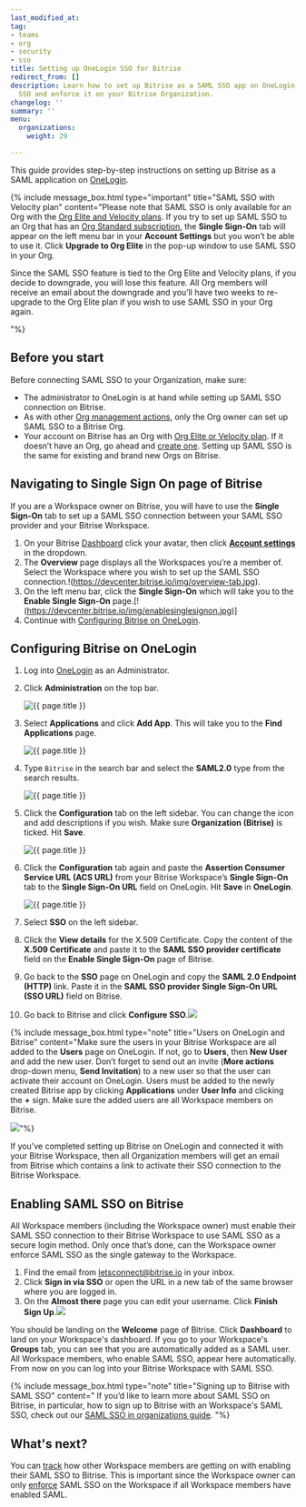 ```yaml
---
last_modified_at: 
tag:
- teams
- org
- security
- sso
title: Setting up OneLogin SSO for Bitrise
redirect_from: []
description: Learn how to set up Bitrise as a SAML SSO app on OneLogin, enable SAML
  SSO and enforce it on your Bitrise Organization.
changelog: ''
summary: ''
menu:
  organizations:
    weight: 29

---
```

This guide provides step-by-step instructions on setting up Bitrise as a SAML application on [OneLogin](https://www.onelogin.com/).

{% include message_box.html type="important" title="SAML SSO with Velocity plan" content="Please note that SAML SSO is only available for an Org with the [Org Elite and Velocity plans](https://www.bitrise.io/pricing). If you try to set up SAML SSO to an Org that has an [Org Standard subscription](https://www.bitrise.io/pricing/teams), the **Single Sign-On** tab will appear on the left menu bar in your **Account Settings** but you won’t be able to use it. Click **Upgrade to Org Elite** in the pop-up window to use SAML SSO in your Org.

Since the SAML SSO feature is tied to the Org Elite and Velocity plans, if you decide to downgrade, you will lose this feature. All Org members will receive an email about the downgrade and you’ll have two weeks to re-upgrade to the Org Elite plan if you wish to use SAML SSO in your Org again.

"%}

## Before you start

Before connecting SAML SSO to your Organization, make sure:

* The administrator to OneLogin is at hand while setting up SAML SSO connection on Bitrise.
* As with other [Org management actions](https://devcenter.bitrise.io/team-management/organizations/members-organizations/), only the Org owner can set up SAML SSO to a Bitrise Org.
* Your account on Bitrise has an Org with [Org Elite or Velocity plan](https://www.bitrise.io/pricing). If it doesn’t have an Org, go ahead and [create one](https://devcenter.bitrise.io/team-management/organizations/creating-org/). Setting up SAML SSO is the same for existing and brand new Orgs on Bitrise.

## Navigating to Single Sign On page of Bitrise

If you are a Workspace owner on Bitrise, you will have to use the **Single Sign-On** tab to set up a SAML SSO connection between your SAML SSO provider and your Bitrise Workspace.

1. On your Bitrise [Dashboard](https://app.bitrise.io/dashboard/builds) click your avatar, then click [**Account settings**](https://app.bitrise.io/me/profile#/overview) in the dropdown.
2. The **Overview** page displays all the Workspaces you’re a member of. Select the Workspace where you wish to set up the SAML SSO connection.!(https://devcenter.bitrise.io/img/overview-tab.jpg).
3. On the left menu bar, click the **Single Sign-On** which will take you to the **Enable Single Sign-On** page.[!(https://devcenter.bitrise.io/img/enablesinglesignon.jpg)]
4. Continue with [Configuring Bitrise on OneLogin](/team-management/organizations/setting-up-onelogin-sso-for-bitrise/#configuring-bitrise-on-onelogin).

## Configuring Bitrise on OneLogin

 1. Log into [OneLogin](https://www.onelogin.com/) as an Administrator.
 2. Click **Administration** on the top bar.

    ![{{ page.title }}](/img/OneLogin-administration.png)
 3. Select **Applications** and click **Add App**. This will take you to the **Find Applications** page.

    ![{{ page.title }}](/img/onelogin-addapp.png)
 4. Type `Bitrise` in the search bar and select the **SAML2.0** type from the search results.

    ![{{ page.title }}](/img/OneLogin-findapp.jpg)
 5. Click the **Configuration** tab on the left sidebar. You can change the icon and add descriptions if you wish. Make sure **Organization (Bitrise)** is ticked. Hit **Save**.

    ![{{ page.title }}](/img/add-bitrise-onelogin.jpg)
 6. Click the **Configuration** tab again and paste the **Assertion Consumer Service URL (ACS URL)** from your Bitrise Workspace’s **Single Sign-On** tab to the **Single Sign-On URL** field on OneLogin. Hit **Save** in **OneLogin**.

    ![{{ page.title }}](/img/application-details.jpg)
 7. Select **SSO** on the left sidebar.
 8. Click the **View details** for the X.509 Certificate. Copy the content of the **X.509 Certificate** and paste it to the **SAML SSO provider certificate** field on the **Enable Single Sign-On** page of Bitrise.
 9. Go back to the **SSO** page on OneLogin and copy the **SAML 2.0 Endpoint (HTTP)** link. Paste it in the **SAML SSO provider Single Sign-On URL (SSO URL)** field on Bitrise.
10. Go back to Bitrise and click **Configure SSO**.![](/img/enablesinglesignon.jpg)

{% include message_box.html type="note" title="Users on OneLogin and Bitrise" content="Make sure the users in your Bitrise Workspace are all added to the **Users** page on OneLogin. If not, go to **Users**, then **New User** and add the new user. Don’t forget to send out an invite (**More actions** drop-down menu, **Send Invitation**) to a new user so that the user can activate their account on OneLogin. Users must be added to the newly created Bitrise app by clicking **Applications** under **User Info** and clicking the **+** sign. Make sure the added users are all Workspace members on Bitrise.

![](/img/application-onelogin.jpg)"%}

If you’ve completed setting up Bitrise on OneLogin and connected it with your Bitrise Workspace, then all Organization members will get an email from Bitrise which contains a link to activate their SSO connection to the Bitrise Workspace.

## Enabling SAML SSO on Bitrise

All Workspace members (including the Workspace owner) must enable their SAML SSO connection to their Bitrise Workspace to use SAML SSO as a secure login method. Only once that’s done, can the Workspace owner enforce SAML SSO as the single gateway to the Workspace.

1. Find the email from [letsconnect@bitrise.io](mailto:letsconnect@bitrise.io "mailto:letsconnect@bitrise.io") in your inbox.
2. Click **Sign in via SSO** or open the URL in a new tab of the same browser where you are logged in.
3. On the **Almost there** page you can edit your username. Click **Finish Sign Up**.![](/img/almostherepage.png)

You should be landing on the **Welcome** page of Bitrise. Click **Dashboard** to land on your Workspace's dashboard. If you go to your Workspace's **Groups** tab, you can see that you are automatically added as a SAML user. All Workspace members, who enable SAML SSO, appear here automatically. From now on you can log into your Bitrise Workspace with SAML SSO.

{% include message_box.html type="note" title="Signing up to Bitrise with SAML SSO" content=" If you’d like to learn more about SAML SSO on Bitrise, in particular, how to sign up to Bitrise with an Workspace's SAML SSO, check out our [SAML SSO in organizations guide](/team-management/organizations/saml-sso-in-organizations/). "%}

## What's next?

You can [track](/team-management/organizations/saml-sso-in-organizations/#checking-saml-sso-statuses-on-bitrise) how other Workspace members are getting on with enabling their SAML SSO to Bitrise. This is important since the Workspace owner can only [enforce](/team-management/organizations/saml-sso-in-organizations/#enforcing-saml-sso-on-a-workspace) SAML SSO on the Workspace if all Workspace members have enabled SAML.